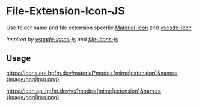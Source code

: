 # File-Extension-Icon-JS

Use folder name and file extension specific [Material-icon](https://github.com/PKief/vscode-material-icon-theme) and [vscode-icon](https://github.com/vscode-icons/vscode-icons).

_Inspired by [vscode-icons-js](https://github.com/dderevjanik/vscode-icons-js) and [file-icons-js](https://github.com/websemantics/file-icons-js)_

## Usage
https://icons.api.hpfm.dev/material?mode={mime|extension}&name={image/png|img.png}


https://icon.api.hpfm.dev/vs?mode={mime|extension}&name={image/png|img.png}
```
